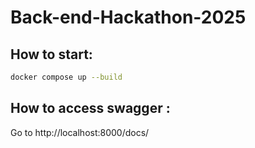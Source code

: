 # Back-end-Hackathon-2025

## How to start:
```bash
docker compose up --build
```
## How to access swagger :
Go to http://localhost:8000/docs/
